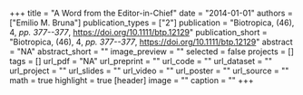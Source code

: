 +++
title = "A Word from the Editor-in-Chief"
date = "2014-01-01"
authors = ["Emilio M. Bruna"]
publication_types = ["2"]
publication = "Biotropica, (46), 4, _pp. 377--377_, https://doi.org/10.1111/btp.12129"
publication_short = "Biotropica, (46), 4, _pp. 377--377_, https://doi.org/10.1111/btp.12129"
abstract = "NA"
abstract_short = ""
image_preview = ""
selected = false
projects = []
tags = []
url_pdf = "NA"
url_preprint = ""
url_code = ""
url_dataset = ""
url_project = ""
url_slides = ""
url_video = ""
url_poster = ""
url_source = ""
math = true
highlight = true
[header]
image = ""
caption = ""
+++

